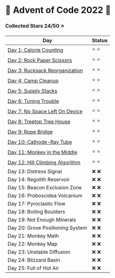 # 🎄 Advent of Code 2022 🎄

### Collected Stars 24/50 :star:
| Day | Status |
| ------------------------------------------------- | ----- |
| [Day 1: Calorie Counting](day_1)                  | ⭐ ⭐ |
| [Day 2: Rock Paper Scissors](day_2)               | ⭐ ⭐ |
| [Day 3: Rucksack Reorganization](day_3)           | ⭐ ⭐ |
| [Day 4: Camp Cleanup](day_4)                      | ⭐ ⭐ |
| [Day 5: Supply Stacks](day_5)                     | ⭐ ⭐ |
| [Day 6: Tuning Trouble](day_6)                    | ⭐ ⭐ |
| [Day 7: No Space Left On Device](day_7)           | ⭐ ⭐ |
| [Day 8: Treetop Tree House](day_8)                | ⭐ ⭐ |
| [Day 9: Rope Bridge](day_9)                       | ⭐ ⭐ |
| [Day 10: Cathode-Ray Tube](day_10)                | ⭐ ⭐ |
| [Day 11: Monkey in the Middle](day_11)            | ⭐ ⭐ |
| [Day 12: Hill Climbing Algorithm](day_12)         | ⭐ ⭐ |
| Day 13: Distress Signal                           | ❌ ❌ |
| Day 14: Regolith Reservoir                        | ❌ ❌ |
| Day 15: Beacon Exclusion Zone                     | ❌ ❌ |
| Day 16: Proboscidea Volcanium                     | ❌ ❌ |
| Day 17: Pyroclastic Flow                          | ❌ ❌ |
| Day 18: Boiling Boulders                          | ❌ ❌ |
| Day 19: Not Enough Minerals                       | ❌ ❌ |
| Day 20: Grove Positioning System                  | ❌ ❌ |
| Day 21: Monkey Math                               | ❌ ❌ |
| Day 22: Monkey Map                                | ❌ ❌ |
| Day 23: Unstable Diffusion                        | ❌ ❌ |
| Day 24: Blizzard Basin                            | ❌ ❌ |
| Day 25: Full of Hot Air                           | ❌ ❌ |
